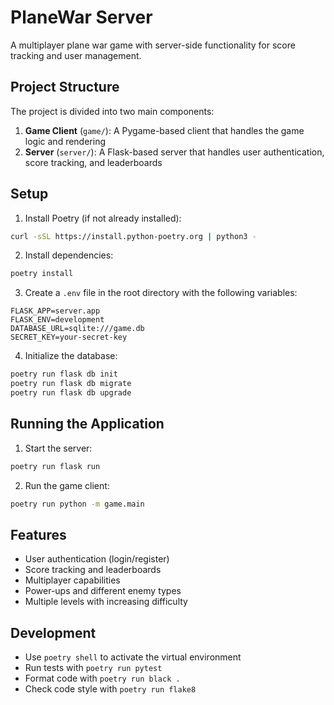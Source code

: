 # PlaneWar Server

A multiplayer plane war game with server-side functionality for score tracking and user management.

## Project Structure

The project is divided into two main components:

1. **Game Client** (`game/`): A Pygame-based client that handles the game logic and rendering
2. **Server** (`server/`): A Flask-based server that handles user authentication, score tracking, and leaderboards

## Setup

1. Install Poetry (if not already installed):
```bash
curl -sSL https://install.python-poetry.org | python3 -
```

2. Install dependencies:
```bash
poetry install
```

3. Create a `.env` file in the root directory with the following variables:
```
FLASK_APP=server.app
FLASK_ENV=development
DATABASE_URL=sqlite:///game.db
SECRET_KEY=your-secret-key
```

4. Initialize the database:
```bash
poetry run flask db init
poetry run flask db migrate
poetry run flask db upgrade
```

## Running the Application

1. Start the server:
```bash
poetry run flask run
```

2. Run the game client:
```bash
poetry run python -m game.main
```

## Features

- User authentication (login/register)
- Score tracking and leaderboards
- Multiplayer capabilities
- Power-ups and different enemy types
- Multiple levels with increasing difficulty

## Development

- Use `poetry shell` to activate the virtual environment
- Run tests with `poetry run pytest`
- Format code with `poetry run black .`
- Check code style with `poetry run flake8` 